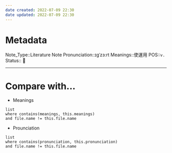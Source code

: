 ```yaml
---
date created: 2022-07-09 22:30
date updated: 2022-07-09 22:30
---
```


# Metadata

Note_Type::Literature Note
Pronunciation::ɪgˈzɜ:rt
Meanings::使運用
POS::`v.`
Status:: 👶

---

# Compare with...

- Meanings

```dataview
list
where contains(meanings, this.meanings)
and file.name != this.file.name
```

- Prounciation

```dataview
list
where contains(pronunciation, this.pronunciation)
and file.name != this.file.name
```
